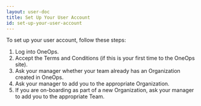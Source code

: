 ```yaml
---
layout: user-doc
title: Set Up Your User Account
id: set-up-your-user-account
---
```


To set up your user account, follow these steps:


1. Log into OneOps.
2. Accept the Terms and Conditions (if this is your first time to the OneOps site).
3. Ask your manager whether your team already has an Organization created in OneOps.
4. Ask your manager to add you to the appropriate Organization.
5. If you are on-boarding as part of a new Organization, ask your manager to add you to the appropriate Team.